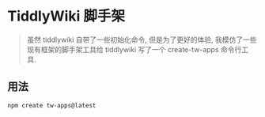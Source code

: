 # TiddlyWiki 脚手架

> 虽然 tiddlywiki 自带了一些初始化命令, 但是为了更好的体验, 我模仿了一些现有框架的脚手架工具给 tiddlywiki 写了一个 create-tw-apps 命令行工具.

## 用法

```bash
npm create tw-apps@latest
```
